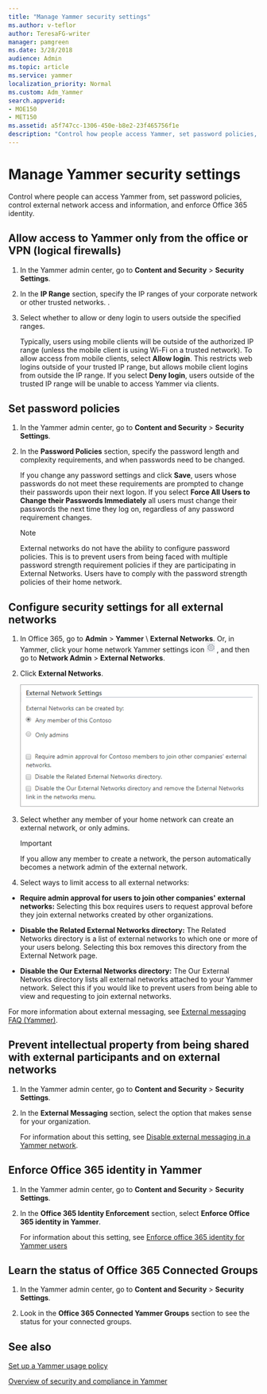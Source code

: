 ```yaml
---
title: "Manage Yammer security settings"
ms.author: v-teflor
author: TeresaFG-writer
manager: pamgreen
ms.date: 3/28/2018
audience: Admin
ms.topic: article
ms.service: yammer
localization_priority: Normal
ms.custom: Adm_Yammer
search.appverid: 
- MOE150
- MET150
ms.assetid: a5f747cc-1306-450e-b8e2-23f465756f1e
description: "Control how people access Yammer, set password policies, control who can create external networks, and enforce Office 365 identity."
---
```


# Manage Yammer security settings

Control where people can access Yammer from, set password policies, control external network access and information, and enforce Office 365 identity.
  
## Allow access to Yammer only from the office or VPN (logical firewalls)
<a name="LogicalFirewalls"> </a>

1. In the Yammer admin center, go to **Content and Security** \> **Security Settings**.
    
2. In the **IP Range** section, specify the IP ranges of your corporate network or other trusted networks. . 
    
3. Select whether to allow or deny login to users outside the specified ranges.
    
    Typically, users using mobile clients will be outside of the authorized IP range (unless the mobile client is using Wi-Fi on a trusted network). To allow access from mobile clients, select **Allow login**. This restricts web logins outside of your trusted IP range, but allows mobile client logins from outside the IP range. If you select **Deny login**, users outside of the trusted IP range will be unable to access Yammer via clients.
    
## Set password policies
<a name="SecuritySettings"> </a>

1. In the Yammer admin center, go to **Content and Security** \> **Security Settings**.
    
2. In the **Password Policies** section, specify the password length and complexity requirements, and when passwords need to be changed. 
    
    If you change any password settings and click **Save**, users whose passwords do not meet these requirements are prompted to change their passwords upon their next logon. If you select **Force All Users to Change their Passwords Immediately** all users must change their passwords the next time they log on, regardless of any password requirement changes. 
    
    > [!NOTE]
    > External networks do not have the ability to configure password policies. This is to prevent users from being faced with multiple password strength requirement policies if they are participating in External Networks. Users have to comply with the password strength policies of their home network. 
  
## Configure security settings for all external networks
<a name="ExternalNetworksSecurity"> </a>

1. In Office 365, go to **Admin** \> **Yammer** \ **External Networks**. Or, in Yammer, click your home network Yammer settings icon ![Yammer settings icon](../media/9704ce70-56ce-43f7-96c6-f253b0413d40.png) , and then go to **Network Admin** \> **External Networks**.
    
2. Click **External Networks**.
    
    ![List of available external network settings](../media/151056e3-3843-4dd5-8c2c-044b340ecb5b.png)
  
3. Select whether any member of your home network can create an external network, or only admins. 
    
    > [!IMPORTANT]
    > If you allow any member to create a network, the person automatically becomes a network admin of the external network. 
  
4. Select ways to limit access to all external networks:
    
  - **Require admin approval for users to join other companies' external networks:** Selecting this box requires users to request approval before they join external networks created by other organizations. 
    
  - **Disable the Related External Networks directory:** The Related Networks directory is a list of external networks to which one or more of your users belong. Selecting this box removes this directory from the External Network page. 
    
  - **Disable the Our External Networks directory:** The Our External Networks directory lists all external networks attached to your Yammer network. Select this if you would like to prevent users from being able to view and requesting to join external networks. 
    
For more information about external messaging, see [External messaging FAQ (Yammer)](../work-with-external-users/external-messaging-faq.md).
  
## Prevent intellectual property from being shared with external participants and on external networks
<a name="ExternalNetworksSecurity"> </a>

1. In the Yammer admin center, go to **Content and Security** \> **Security Settings**.
    
2. In the **External Messaging** section, select the option that makes sense for your organization. 
    
    For information about this setting, see [Disable external messaging in a Yammer network](../work-with-external-users/disable-external-messaging.md).
    
## Enforce Office 365 identity in Yammer
<a name="ExternalNetworksSecurity"> </a>

1. In the Yammer admin center, go to **Content and Security** \> **Security Settings**.
    
2. In the **Office 365 Identity Enforcement** section, select **Enforce Office 365 identity in Yammer**.
    
    For information about this setting, see [Enforce office 365 identity for Yammer users](../configure-your-yammer-network/enforce-office-365-identity.md)
    
## Learn the status of Office 365 Connected Groups
<a name="ExternalNetworksSecurity"> </a>

1. In the Yammer admin center, go to **Content and Security** \> **Security Settings**.
    
2. Look in the **Office 365 Connected Yammer Groups** section to see the status for your connected groups. 
    
## See also

[Set up a Yammer usage policy](set-up-a-usage-policy.md)
  
[Overview of security and compliance in Yammer](security-and-compliance.md)
